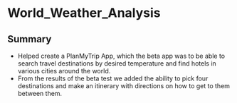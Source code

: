 # World_Weather_Analysis

## Summary

- Helped create a PlanMyTrip App, which the beta app was to be able to search travel destinations by desired temperature and find hotels in various cities around the world.
- From the results of the beta test we added the ability to pick four destinations and make an itinerary with directions on how to get to them between them.
